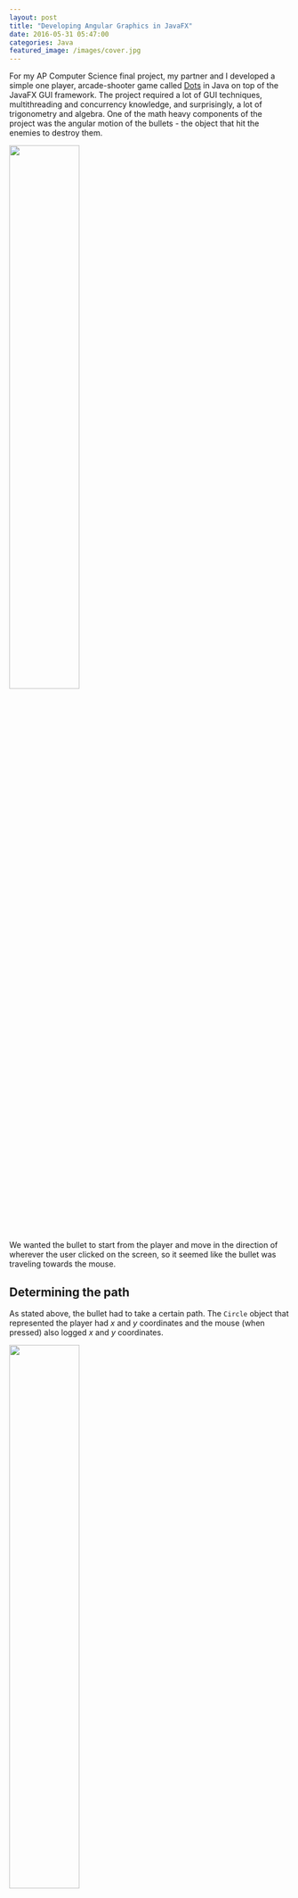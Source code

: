 ```yaml
---
layout: post
title: "Developing Angular Graphics in JavaFX"
date: 2016-05-31 05:47:00
categories: Java
featured_image: /images/cover.jpg
---
```


For my AP Computer Science final project, my partner and I developed a simple one player, arcade-shooter game called [Dots](https://github.com/shreydesai/dots) in Java on top of the JavaFX GUI framework. The project required a lot of GUI techniques, multithreading and concurrency knowledge, and surprisingly, a lot of trigonometry and algebra. One of the math heavy components of the project was the angular motion of the bullets - the object that hit the enemies to destroy them. 

<img src="http://i.imgur.com/kCIVVys.png" width="50%">

We wanted the bullet to start from the player and move in the direction of wherever the user clicked on the screen, so it seemed like the bullet was traveling towards the mouse.

## Determining the path

As stated above, the bullet had to take a certain path. The `Circle` object that represented the player had $x$ and $y$ coordinates and the mouse (when pressed) also logged $x$ and $y$ coordinates.

<img src="http://i.imgur.com/GPFBpsm.png" width="50%">

The bullet was a constant $C$ away from the player and the hope was that at some interval $i$, the bullet would move in this determined path. Because we were no longer dealing with linear movement and instead two-dimensional movement, trigonometry and vectors suddenly became more relevant.

## Calculating $\theta$

In order to find the initial coordinates of the bullet, we used similar triangles in order to find the angle between the circle and mouse element. This angle would then be used to calculate the vector components of the bullet and the coordinates would be subsequently found.

<img src="http://i.imgur.com/hHqaVHR.png" width="50%">

Three lines were drawn - one from $cx$ to $px$, one from $cy$ to $py$, and one from the center of the bullet element perpendicular to the line below it. In order to determine the vector components of the smaller triangle, $\theta$ had to be calculated with respect to the larger horizontal and vertical components.

Many web and GUI coordinate systems are different from the traditional Cartesian coordinate system in that $(0,0)$ starts from the top right, with the positive $y$ direction going south and the positive $x$ direction going east. This is very important for the calculation of the components because otherwise it simply will not work.

The large horizontal component was the difference between the ending and starting $x$ coordinate, or $px - cx$. The large vertical component was the same with the $y$ coordinate, or $cy - py$.

The angle could be found with: 

$$\theta = tan^{-1}(\frac{y}{x})$$ 

Substituting the horizontal and vertical components would yield: 

$$\theta = tan^{-1}(\frac{px - cx}{cy - py})$$ 

This angle could then be used to determine the vector components of the smaller triangle.

## Finding the coordinates

Because $\theta$ was known this time, the components of the bullet vector could be derived from the angle with the $sin(x)$ and $cos(x)$ functions. Given that the length between the player and bullet was some constant $C$, the horizontal component would be $C \times cos\theta$ and the vertical component would be $C \times sin\theta$.

<img src="http://i.imgur.com/euDJ3fF.png" width="50%">

Finally, given that the coordinates of the initial position of the bullet was $(nx,ny)$ and the vector components were known, $nx$ and $ny$ could be calculated. Note that the JavaFX coordinate system would need to be taken into consideration here.

$$nx = cx + C \times cos\theta$$
$$ny = cy - C \times sin\theta$$

## Conclusion

That simple equation above took a lot of drawing on whiteboards and head banging, but I'm glad we figured it out. The end product looked super exciting and it definitely looked better than a black line solely moving horizontally. I also brushed up some of my vector algebra, which was also a plus. The method for the equation looked much cleaner and it was well integrated with the rest of the code.

```java
public Line getLine() {
    double cx = coordinates[0];
    double cy = coordinates[1];
    double px = coordinates[2];
    double py = coordinates[3];
    double componentX, componentY;
        
    right = px > cx;
        
    if (right) {
        componentX = px - cx;
        componentY = cy - py;
        theta = Math.atan(componentY / componentX);
            
        return new Line(
            x, cy, 
            cx + 10 * Math.cos(theta), 
            cy - 10 * Math.sin(theta)
        );
    } else {
        componentX = cx - px;
        componentY = py - cy;
        theta = Math.atan(componentY / componentX);
        return new Line(
            cx, cy, 
            cx - 10 * Math.cos(theta), 
            cy + 10 * Math.sin(theta)
        );
    }
}
```